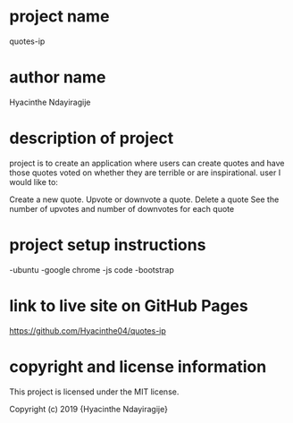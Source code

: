 
 #  project name
 quotes-ip
 #  author name
 Hyacinthe Ndayiragije
#  description of project 
project is to create an application where users can create quotes and have those quotes voted on whether they are terrible or are inspirational. 
 user I would like to:

Create a new quote.
Upvote or downvote a quote.
Delete a quote
See the number of upvotes and number of downvotes for each quote

#  project setup instructions 
-ubuntu
-google chrome
-js code
-bootstrap

# link to live site on GitHub Pages 
https://github.com/Hyacinthe04/quotes-ip

# copyright and license information
This project is licensed under the MIT license.

Copyright (c) 2019 {Hyacinthe Ndayiragije}
